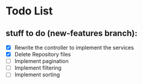 # Todo List

## stuff to do (new-features branch):
- [x] Rewrite the controller to implement the services
- [x] Delete Repository files
- [ ] Implement pagination
- [ ] Implement filtering
- [ ] Implement sorting
